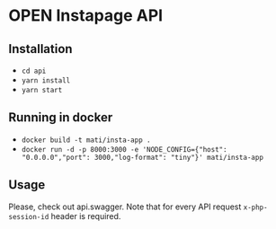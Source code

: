 OPEN Instapage API
==================

Installation
------------

 - `cd api`
 - `yarn install`
 - `yarn start`

Running in docker
-----------------
- `docker build -t mati/insta-app .`
- `docker run -d -p 8000:3000 -e 'NODE_CONFIG={"host": "0.0.0.0","port": 3000,"log-format": "tiny"}' mati/insta-app`


Usage
-----
Please, check out api.swagger. Note that for every API request `x-php-session-id` header is required.